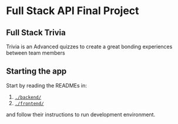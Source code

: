 # Full Stack API Final Project

## Full Stack Trivia

Trivia is an Advanced quizzes to create a great bonding experiences between team members

## Starting the app

Start by reading the READMEs in:
1. [`./backend/`](./backend/README.md)
2. [`./frontend/`](./frontend/README.md)

and follow their instructions to run development environment.